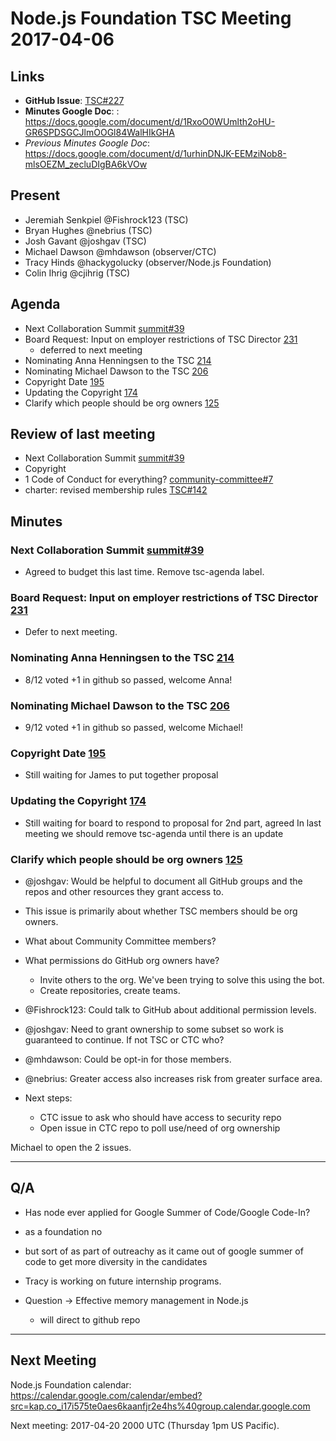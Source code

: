 # Node.js Foundation TSC Meeting 2017-04-06

## Links

* **GitHub Issue**: [TSC#227](https://github.com/nodejs/TSC/issues/227)
* **Minutes Google Doc**: : https://docs.google.com/document/d/1RxoO0WUmlth2oHU-GR6SPDSGCJlmOOGl84WalHIkGHA
* _Previous Minutes Google Doc_: https://docs.google.com/document/d/1urhinDNJK-EEMziNob8-mlsOEZM_zecluDIgBA6kVOw

## Present

* Jeremiah Senkpiel @Fishrock123 (TSC)
* Bryan Hughes @nebrius (TSC)
* Josh Gavant @joshgav (TSC)
* Michael Dawson @mhdawson (observer/CTC)
* Tracy Hinds @hackygolucky (observer/Node.js Foundation)
* Colin Ihrig @cjihrig (TSC)

## Agenda

* Next Collaboration Summit [summit#39](https://github.com/nodejs/summit/issues/39)
* Board Request: Input on employer restrictions of TSC Director [231](https://github.com/nodejs/TSC/issues/231)
  * deferred to next meeting
* Nominating Anna Henningsen to the TSC [214](https://github.com/nodejs/TSC/issues/214)
* Nominating Michael Dawson to the TSC [206](https://github.com/nodejs/TSC/issues/206)
* Copyright Date [195](https://github.com/nodejs/TSC/issues/195)
* Updating the Copyright [174](https://github.com/nodejs/TSC/issues/174)
* Clarify which people should be org owners [125](https://github.com/nodejs/TSC/issues/125)

## Review of last meeting

* Next Collaboration Summit [summit#39](https://github.com/nodejs/summit/issues/39)
* Copyright
* 1 Code of Conduct for everything? [community-committee#7](https://github.com/nodejs/community-committee/issues/7)
* charter: revised membership rules [TSC#142](https://github.com/nodejs/TSC/pull/142)

## Minutes

### Next Collaboration Summit [summit#39](https://github.com/nodejs/summit/issues/39)

* Agreed to budget this last time. Remove tsc-agenda label.

### Board Request: Input on employer restrictions of TSC Director [231](https://github.com/nodejs/TSC/issues/231)

* Defer to next meeting.

### Nominating Anna Henningsen to the TSC [214](https://github.com/nodejs/TSC/issues/214)

* 8/12 voted +1 in github so passed, welcome Anna!

### Nominating Michael Dawson to the TSC [206](https://github.com/nodejs/TSC/issues/206)

* 9/12 voted +1 in github so passed, welcome Michael!

### Copyright Date [195](https://github.com/nodejs/TSC/issues/195)

* Still waiting for James to put together proposal

### Updating the Copyright [174](https://github.com/nodejs/TSC/issues/174)

* Still waiting for board to respond to proposal for 2nd part, agreed
  In last meeting we should remove tsc-agenda until there is an
  update

### Clarify which people should be org owners [125](https://github.com/nodejs/TSC/issues/125)

* @joshgav: Would be helpful to document all GitHub groups and the
  repos and other resources they grant access to.

* This issue is primarily about whether TSC members should be org owners.

* What about Community Committee members?

* What permissions do GitHub org owners have?
  * Invite others to the org. We've been trying to solve this using the bot.
  * Create repositories, create teams.

* @Fishrock123: Could talk to GitHub about additional permission levels.

* @joshgav: Need to grant ownership to some subset so work is
  guaranteed to continue. If not TSC or CTC who?

* @mhdawson: Could be opt-in for those members.
* @nebrius: Greater access also increases risk from greater surface area.

* Next steps:
  * CTC issue to ask who should have access to security repo
  * Open issue in CTC repo to poll use/need of org ownership

Michael to open the 2 issues.

---
## Q/A

* Has node ever applied for Google Summer of Code/Google Code-In?
 * as a foundation no
 * but sort of as part of outreachy as it came out of google summer
  of code to get more diversity in the candidates
 * Tracy is working on future internship programs.

* Question -> Effective memory management in Node.js
  * will direct to github repo

---
## Next Meeting

Node.js Foundation calendar: <https://calendar.google.com/calendar/embed?src=kap.co_i17i575te0aes6kaanfjr2e4hs%40group.calendar.google.com>

Next meeting: 2017-04-20 2000 UTC (Thursday 1pm US Pacific).
